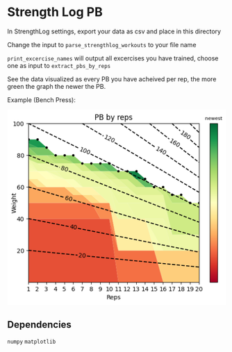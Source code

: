 # Strength Log PB

In StrengthLog settings, export your data as csv and place in this directory

Change the input to `parse_strengthlog_workouts` to your file name

`print_excercise_names` will output all excercises you have trained, choose one as input to `extract_pbs_by_reps`

See the data visualized as every PB you have acheived per rep, the more green the graph the newer the PB.

Example (Bench Press):

![alt text](image.png)

## Dependencies

`numpy`
`matplotlib`
